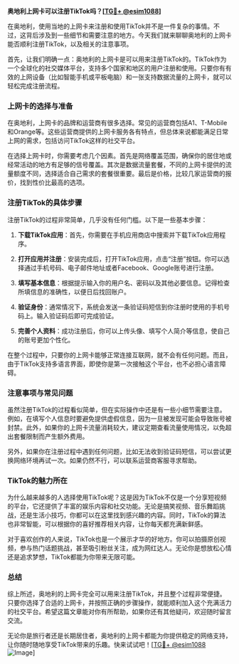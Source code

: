 **奥地利上网卡可以注册TikTok吗？[[TG💪+ @esim1088](https://t.me/s/esim1088)]**

在奥地利，使用当地的上网卡来注册和使用TikTok并不是一件复杂的事情。不过，这背后涉及到一些细节和需要注意的地方。今天我们就来聊聊奥地利的上网卡能否顺利注册TikTok，以及相关的注意事项。

首先，让我们明确一点：奥地利的上网卡是可以用来注册TikTok的。TikTok作为一个全球化的社交媒体平台，支持多个国家和地区的用户注册和使用。只要你有有效的上网设备（比如智能手机或平板电脑）和一张支持数据流量的上网卡，就可以轻松完成注册流程。

### 上网卡的选择与准备

在奥地利，上网卡的品牌和运营商有很多选择。常见的运营商包括A1、T-Mobile和Orange等。这些运营商提供的上网卡服务各有特点，但总体来说都能满足日常上网的需求，包括访问TikTok这样的社交平台。

在选择上网卡时，你需要考虑几个因素。首先是网络覆盖范围，确保你的居住地或经常活动的地方有足够的信号覆盖。其次是数据流量套餐，不同的上网卡提供的流量额度不同，选择适合自己需求的套餐很重要。最后是价格，比较几家运营商的报价，找到性价比最高的选项。

### 注册TikTok的具体步骤

注册TikTok的过程非常简单，几乎没有任何门槛。以下是一些基本步骤：

1. **下载TikTok应用**：首先，你需要在手机应用商店中搜索并下载TikTok应用程序。
   
2. **打开应用并注册**：安装完成后，打开TikTok应用，点击“注册”按钮。你可以选择通过手机号码、电子邮件地址或者Facebook、Google账号进行注册。

3. **填写基本信息**：根据提示输入你的用户名、密码以及其他必要信息。记得检查所填信息的准确性，以便日后找回账户。

4. **验证身份**：通常情况下，系统会发送一条验证码短信到你注册时使用的手机号码上。输入验证码后即可完成验证。

5. **完善个人资料**：成功注册后，你可以上传头像、填写个人简介等信息，使自己的账号更加个性化。

在整个过程中，只要你的上网卡能够正常连接互联网，就不会有任何问题。而且，由于TikTok支持多语言界面，即使你是第一次接触这个平台，也不必担心语言障碍。

### 注意事项与常见问题

虽然注册TikTok的过程看似简单，但在实际操作中还是有一些小细节需要注意。例如，在填写个人信息时要避免提供虚假信息，因为一旦被发现可能会导致账号被封禁。此外，如果你的上网卡流量消耗较大，建议定期查看流量使用情况，以免超出套餐限制而产生额外费用。

另外，如果你在注册过程中遇到任何问题，比如无法收到验证码短信，可以尝试更换网络环境再试一次。如果仍然不行，可以联系运营商客服寻求帮助。

### TikTok的魅力所在

为什么越来越多的人选择使用TikTok呢？这是因为TikTok不仅是一个分享短视频的平台，它还提供了丰富的娱乐内容和社交功能。无论是搞笑视频、音乐舞蹈挑战，还是生活小技巧，你都可以在这里找到感兴趣的内容。同时，TikTok的算法也非常智能，可以根据你的喜好推荐相关内容，让你每天都充满新鲜感。

对于喜欢创作的人来说，TikTok也是一个展示才华的好地方。你可以拍摄原创视频，参与热门话题挑战，甚至吸引粉丝关注，成为网红达人。无论你是想放松心情还是追求梦想，TikTok都能为你带来无限可能。

### 总结

综上所述，奥地利的上网卡完全可以用来注册TikTok，并且整个过程非常便捷。只要你选择了合适的上网卡，并按照正确的步骤操作，就能顺利加入这个充满活力的社交平台。希望这篇文章能对你有所帮助，如果你还有其他疑问，欢迎随时留言交流。

无论你是旅行者还是长期居住者，奥地利的上网卡都能为你提供稳定的网络支持，让你随时随地享受TikTok带来的乐趣。快来试试吧！[[TG💪+ @esim1088](https://t.me/s/esim1088) ![Image](https://i.postimg.cc/4NQfJmqS/Snipaste-2025-05-13-00-14-12.png)]